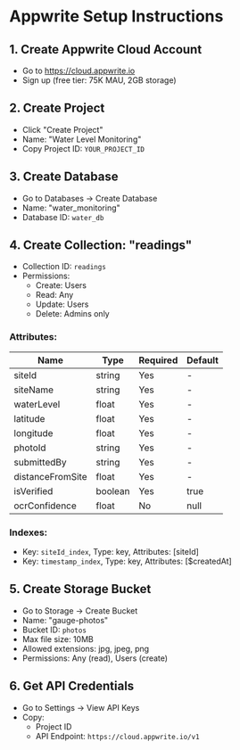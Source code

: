 # Appwrite Setup Instructions

## 1. Create Appwrite Cloud Account

- Go to https://cloud.appwrite.io
- Sign up (free tier: 75K MAU, 2GB storage)

## 2. Create Project

- Click "Create Project"
- Name: "Water Level Monitoring"
- Copy Project ID: `YOUR_PROJECT_ID`

## 3. Create Database

- Go to Databases → Create Database
- Name: "water_monitoring"
- Database ID: `water_db`

## 4. Create Collection: "readings"

- Collection ID: `readings`
- Permissions:
  - Create: Users
  - Read: Any
  - Update: Users
  - Delete: Admins only

### Attributes:

| Name             | Type    | Required | Default |
| ---------------- | ------- | -------- | ------- |
| siteId           | string  | Yes      | -       |
| siteName         | string  | Yes      | -       |
| waterLevel       | float   | Yes      | -       |
| latitude         | float   | Yes      | -       |
| longitude        | float   | Yes      | -       |
| photoId          | string  | Yes      | -       |
| submittedBy      | string  | Yes      | -       |
| distanceFromSite | float   | Yes      | -       |
| isVerified       | boolean | Yes      | true    |
| ocrConfidence    | float   | No       | null    |

### Indexes:

- Key: `siteId_index`, Type: key, Attributes: [siteId]
- Key: `timestamp_index`, Type: key, Attributes: [$createdAt]

## 5. Create Storage Bucket

- Go to Storage → Create Bucket
- Name: "gauge-photos"
- Bucket ID: `photos`
- Max file size: 10MB
- Allowed extensions: jpg, jpeg, png
- Permissions: Any (read), Users (create)

## 6. Get API Credentials

- Go to Settings → View API Keys
- Copy:
  - Project ID
  - API Endpoint: `https://cloud.appwrite.io/v1`
